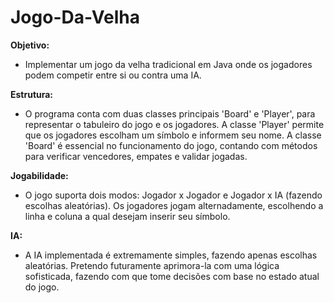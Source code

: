 # Jogo-Da-Velha

**Objetivo:**


* Implementar um jogo da velha tradicional em Java onde os jogadores podem competir entre si ou contra uma IA.

**Estrutura:**


* O programa conta com duas classes principais 'Board' e 'Player', para representar o tabuleiro do jogo e os jogadores. A classe 'Player' permite que os jogadores escolham um símbolo e informem seu nome. A classe 'Board' é essencial no funcionamento do jogo, contando com métodos para verificar vencedores, empates e validar jogadas.

**Jogabilidade:**


* O jogo suporta dois modos: Jogador x Jogador e Jogador x IA (fazendo escolhas aleatórias). Os jogadores jogam alternadamente, escolhendo a linha e coluna a qual desejam inserir seu símbolo.

**IA:**


* A IA implementada é extremamente simples, fazendo apenas escolhas aleatórias. Pretendo futuramente aprimora-la com uma lógica sofisticada, fazendo com que tome decisões com base no estado atual do jogo.
